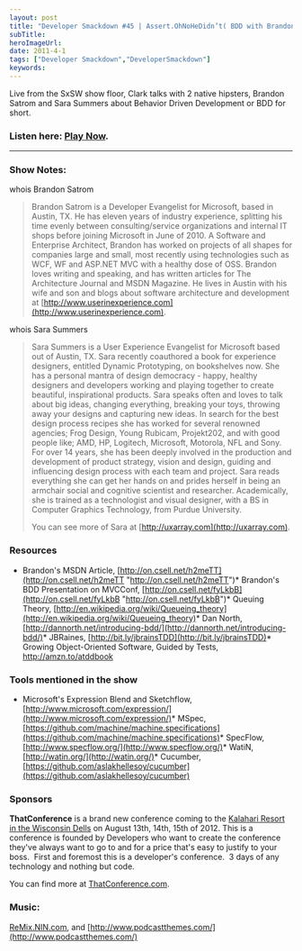 ```yaml
---
layout: post 
title: "Developer Smackdown #45 | Assert.OhNoHeDidn’t( BDD with Brandon Satrom and Sara Summers );"
subTitle: 
heroImageUrl: 
date: 2011-4-1
tags: ["Developer Smackdown","DeveloperSmackdown"]
keywords: 
---
```


Live from the SxSW show floor, Clark talks with 2 native hipsters, Brandon Satrom and Sara Summers about Behavior Driven Development or BDD for short.&#160; 

### <font style="font-weight: bold">Listen here: </font>[<font style="font-weight: bold">Play Now</font>](http://www.podtrac.com/pts/redirect.mp3/DeveloperSmackdown.com/Services/PodcastServices.svc/GetPodcast/ds_045.mp3)<font style="font-weight: bold">.</font>

* * *

### <font style="font-weight: bold">Show Notes:</font>

whois Brandon Satrom
  > Brandon Satrom is a Developer Evangelist for Microsoft, based in Austin, TX. He has eleven years of industry experience, splitting his time evenly between consulting/service organizations and internal IT shops before joining Microsoft in June of 2010\. A Software and Enterprise Architect, Brandon has worked on projects of all shapes for companies large and small, most recently using technologies such as WCF, WF and ASP.NET MVC with a healthy dose of OSS. Brandon loves writing and speaking, and has written articles for The Architecture Journal and MSDN Magazine. He lives in Austin with his wife and son and blogs about software architecture and development at [http://www.userinexperience.com](http://www.userinexperience.com).  

whois Sara Summers
  > Sara Summers is a User Experience Evangelist for Microsoft based out of Austin, TX. Sara recently coauthored a book for experience designers, entitled Dynamic Prototyping, on bookshelves now. She has a personal mantra of design democracy - happy, healthy designers and developers working and playing together to create beautiful, inspirational products. Sara speaks often and loves to talk about big ideas, changing everything, breaking your toys, throwing away your designs and capturing new ideas. In search for the best design process recipes she has worked for several renowned agencies; Frog Design, Young Rubicam, Projekt202, and with good people like; AMD, HP, Logitech, Microsoft, Motorola, NFL and Sony. For over 14 years, she has been deeply involved in the production and development of product strategy, vision and design, guiding and influencing design process with each team and project. Sara reads everything she can get her hands on and prides herself in being an armchair social and cognitive scientist and researcher. Academically, she is trained as a technologist and visual designer, with a BS in Computer Graphics Technology, from Purdue University.
> 
> You can see more of Sara at [http://uxarray.com](http://uxarray.com).  

### Resources 

*   Brandon's MSDN Article, [http://on.csell.net/h2meTT](http://on.csell.net/h2meTT "http://on.csell.net/h2meTT")*   Brandon's BDD Presentation on MVCConf, [http://on.csell.net/fyLkbB](http://on.csell.net/fyLkbB "http://on.csell.net/fyLkbB")*   Queuing Theory, [http://en.wikipedia.org/wiki/Queueing_theory](http://en.wikipedia.org/wiki/Queueing_theory)*   Dan North, [http://dannorth.net/introducing-bdd/](http://dannorth.net/introducing-bdd/)*   JBRaines, [http://bit.ly/jbrainsTDD](http://bit.ly/jbrainsTDD)*   Growing Object-Oriented Software, Guided by Tests, [http://amzn.to/atddbook ](http://amzn.to/atddbook  "http://amzn.to/atddbook ")  

### Tools mentioned in the show

*   Microsoft's Expression Blend and Sketchflow, [http://www.microsoft.com/expression/](http://www.microsoft.com/expression/)*   MSpec,[https://github.com/machine/machine.specifications](https://github.com/machine/machine.specifications)*   SpecFlow, [http://www.specflow.org/](http://www.specflow.org/)*   WatiN, [http://watin.org/](http://watin.org/)*   Cucumber, [https://github.com/aslakhellesoy/cucumber](https://github.com/aslakhellesoy/cucumber)  

### <font style="font-weight: bold">Sponsors</font>

**ThatConference** is a brand new conference coming to the [Kalahari Resort in the Wisconsin Dells](http://www.kalahariresorts.com/wi/) on August 13th, 14th, 15th of 2012\. This is a conference is founded by Developers who want to create the conference they've always want to go to and for a price that's easy to justify to your boss.&#160; First and foremost this is a developer's conference.&#160; 3 days of any technology and nothing but code. 

You can find more at [ThatConference.com](http://thatconference.com/).

### **Music:**

[ReMix.NIN.com](http://ReMix.NIN.Com), and [http://www.podcastthemes.com/](http://www.podcastthemes.com/)